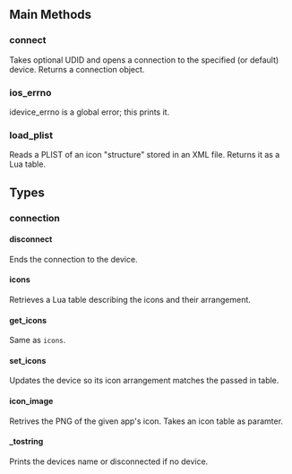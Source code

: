 
## Main Methods

### connect

Takes optional UDID and opens a connection to the specified (or default) device. Returns a connection object.


### ios_errno

idevice_errno is a global error; this prints it.


### load_plist

Reads a PLIST of an icon "structure" stored in an XML file. Returns it as a Lua table.


## Types

### connection

#### disconnect

Ends the connection to the device.

#### icons

Retrieves a Lua table describing the icons and their arrangement.


#### get_icons

Same as `icons`.


#### set_icons

Updates the device so its icon arrangement matches the passed in table.


#### icon_image

Retrives the PNG of the given app's icon. Takes an icon table as paramter.

#### _tostring

Prints the devices name or disconnected if no device.
